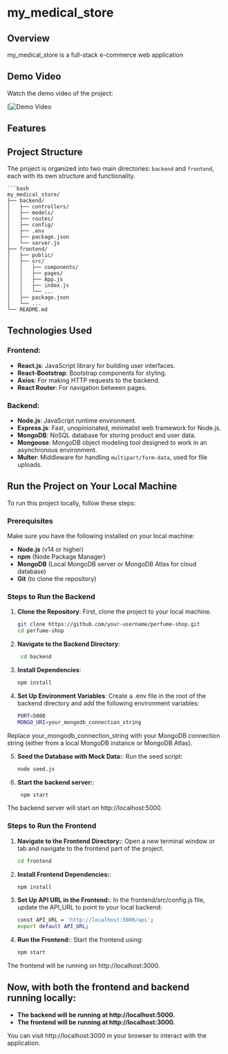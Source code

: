 # my_medical_store

## Overview

my_medical_store is a full-stack e-commerce web application 


## Demo Video

Watch the demo video of the project:

[![Demo Video]()



## Features



## Project Structure

The project is organized into two main directories: `backend` and `frontend`, each with its own structure and functionality.

    ```bash
    my_medical_store/
    ├── backend/
    │   ├── controllers/
    │   ├── models/
    │   ├── routes/
    │   ├── config/
    │   ├── .env
    │   ├── package.json
    │   └── server.js
    ├── frontend/
    │   ├── public/
    │   ├── src/
    │   │   ├── components/
    │   │   ├── pages/
    │   │   ├── App.js
    │   │   ├── index.js
    │   │   └── ...
    │   ├── package.json
    │   └── ...
    └── README.md     


## Technologies Used

### Frontend:
- **React.js**: JavaScript library for building user interfaces.
- **React-Bootstrap**: Bootstrap components for styling.
- **Axios**: For making HTTP requests to the backend.
- **React Router**: For navigation between pages.

### Backend:
- **Node.js**: JavaScript runtime environment.
- **Express.js**: Fast, unopinionated, minimalist web framework for Node.js.
- **MongoDB**: NoSQL database for storing product and user data.
- **Mongoose**: MongoDB object modeling tool designed to work in an asynchronous environment.
- **Multer**: Middleware for handling `multipart/form-data`, used for file uploads.


## Run the Project on Your Local Machine

To run this project locally, follow these steps:

### Prerequisites

Make sure you have the following installed on your local machine:

- **Node.js** (v14 or higher)
- **npm** (Node Package Manager)
- **MongoDB** (Local MongoDB server or MongoDB Atlas for cloud database)
- **Git** (to clone the repository)

### Steps to Run the Backend

1. **Clone the Repository**:
   First, clone the project to your local machine.
   
   ```bash
   git clone https://github.com/your-username/perfume-shop.git
   cd perfume-shop

2. **Navigate to the Backend Directory**:

    ```bash
     cd backend

3. **Install Dependencies**:

     ```bash
     npm install

4. **Set Up Environment Variables**:
   Create a .env file in the root of the backend directory and add the following environment variables:

     ```bash
   PORT=5000 
   MONGO_URI=your_mongodb_connection_string
Replace your_mongodb_connection_string with your MongoDB connection string (either from a local MongoDB instance or MongoDB Atlas).


5. **Seed the Database with Mock Data:**:
   Run the seed script:

    ```bash
    node seed.js

6. **Start the backend server:**:

    ```bash
     npm start
The backend server will start on http://localhost:5000.

### Steps to Run the Frontend

1. **Navigate to the Frontend Directory:**:
   Open a new terminal window or tab and navigate to the frontend part of the project.

     ```bash
     cd frontend


2. **Install Frontend Dependencies:**:

   ```bash
   npm install


3. **Set Up API URL in the Frontend:**:
   In the frontend/src/config.js file, update the API_URL to point to your local backend:

     ```bash
     const API_URL = 'http://localhost:5000/api';
     export default API_URL;

4. **Run the Frontend:**:
 Start the frontend using:

    ```bash
    npm start
The frontend will be running on http://localhost:3000.


## Now, with both the frontend and backend running locally:

- **The backend will be running at http://localhost:5000.**
- **The frontend will be running at http://localhost:3000.**

You can visit http://localhost:3000 in your browser to interact with the application.


